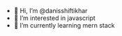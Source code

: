 - 👋 Hi, I’m @danisshiftikhar
- 👀 I’m interested in javascript
- 🌱 I’m currently learning mern stack

<!---
danisshiftikhar/danisshiftikhar is a ✨ special ✨ repository because its `README.md` (this file) appears on your GitHub profile.
You can click the Preview link to take a look at your changes.
--->
